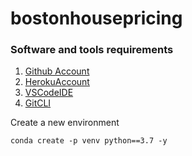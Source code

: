 # bostonhousepricing

### Software and tools requirements

1. [Github Account](https://github.com)
2. [HerokuAccount](https://heroku.com)
3. [VSCodeIDE](https://code.visualiztion.com/)
4. [GitCLI](https://git-scm.com/book/en/v2/Getting-Started-The-Command-Line)

Create a new environment

```
conda create -p venv python==3.7 -y
```